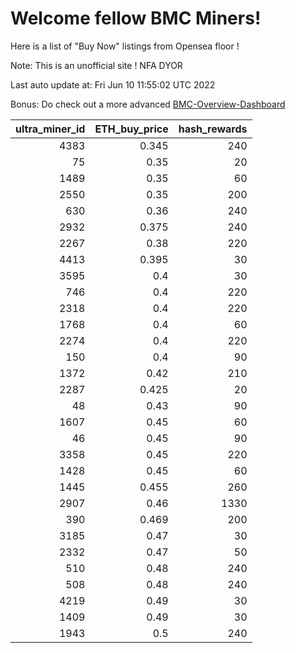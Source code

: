 # Welcome fellow BMC Miners!
Here is a list of "Buy Now" listings from Opensea floor !

Note: This is an unofficial site ! NFA DYOR

Last auto update at: Fri Jun 10 11:55:02 UTC 2022

Bonus: Do check out a more advanced [BMC-Overview-Dashboard](https://dune.com/defifunk/BMC-Overview-Dashboard)


|   ultra_miner_id |   ETH_buy_price |   hash_rewards |
|-----------------:|----------------:|---------------:|
|             4383 |           0.345 |            240 |
|               75 |           0.35  |             20 |
|             1489 |           0.35  |             60 |
|             2550 |           0.35  |            200 |
|              630 |           0.36  |            240 |
|             2932 |           0.375 |            240 |
|             2267 |           0.38  |            220 |
|             4413 |           0.395 |             30 |
|             3595 |           0.4   |             30 |
|              746 |           0.4   |            220 |
|             2318 |           0.4   |            220 |
|             1768 |           0.4   |             60 |
|             2274 |           0.4   |            220 |
|              150 |           0.4   |             90 |
|             1372 |           0.42  |            210 |
|             2287 |           0.425 |             20 |
|               48 |           0.43  |             90 |
|             1607 |           0.45  |             60 |
|               46 |           0.45  |             90 |
|             3358 |           0.45  |            220 |
|             1428 |           0.45  |             60 |
|             1445 |           0.455 |            260 |
|             2907 |           0.46  |           1330 |
|              390 |           0.469 |            200 |
|             3185 |           0.47  |             30 |
|             2332 |           0.47  |             50 |
|              510 |           0.48  |            240 |
|              508 |           0.48  |            240 |
|             4219 |           0.49  |             30 |
|             1409 |           0.49  |             30 |
|             1943 |           0.5   |            240 |